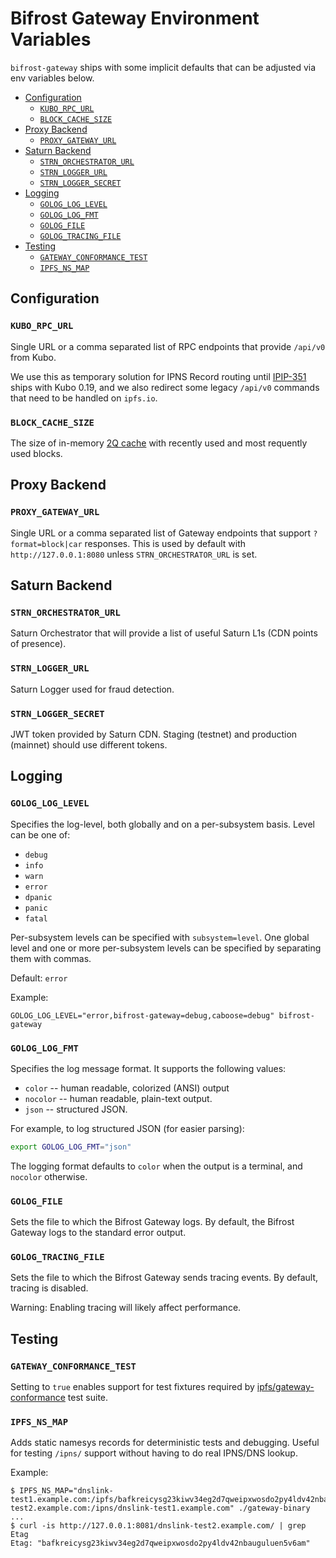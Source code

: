 # Bifrost Gateway Environment Variables

`bifrost-gateway` ships with some implicit defaults that can be adjusted via env variables below.

- [Configuration](#configuration)
  - [`KUBO_RPC_URL`](#kubo_rpc_url)
  - [`BLOCK_CACHE_SIZE`](#block_cache_size)
- [Proxy Backend](#proxy-backend)
  - [`PROXY_GATEWAY_URL`](#proxy_gateway_url)
- [Saturn Backend](#saturn-backend)
  - [`STRN_ORCHESTRATOR_URL`](#strn_orchestrator_url)
  - [`STRN_LOGGER_URL`](#strn_logger_url)
  - [`STRN_LOGGER_SECRET`](#strn_logger_secret)
- [Logging](#logging)
  - [`GOLOG_LOG_LEVEL`](#golog_log_level)
  - [`GOLOG_LOG_FMT`](#golog_log_fmt)
  - [`GOLOG_FILE`](#golog_file)
  - [`GOLOG_TRACING_FILE`](#golog_tracing_file)
- [Testing](#testing)
  - [`GATEWAY_CONFORMANCE_TEST`](#gateway_conformance_test)
  - [`IPFS_NS_MAP`](#ipfs_ns_map)

## Configuration


### `KUBO_RPC_URL`

Single URL or a comma separated list of RPC endpoints that provide `/api/v0` from Kubo.

We use this as temporary solution for IPNS Record routing until [IPIP-351](https://github.com/ipfs/specs/pull/351) ships with Kubo 0.19,
and we also redirect some legacy `/api/v0` commands that need to be handled on `ipfs.io`.

### `BLOCK_CACHE_SIZE`

The size of in-memory [2Q cache](https://pkg.go.dev/github.com/hashicorp/golang-lru/v2#TwoQueueCache) with recently used and most requently used blocks.

## Proxy Backend

### `PROXY_GATEWAY_URL`

Single URL or a comma separated list of Gateway endpoints that support `?format=block|car`
responses. This is used by default with `http://127.0.0.1:8080` unless `STRN_ORCHESTRATOR_URL`
is set.

## Saturn Backend

### `STRN_ORCHESTRATOR_URL`

Saturn Orchestrator that will provide a list of  useful Saturn L1s (CDN points of presence).

### `STRN_LOGGER_URL`

Saturn Logger used for fraud detection.

### `STRN_LOGGER_SECRET`

JWT token provided by Saturn CDN. Staging (testnet) and production (mainnet)
should use different tokens.

## Logging

### `GOLOG_LOG_LEVEL`

Specifies the log-level, both globally and on a per-subsystem basis. Level can
be one of:

* `debug`
* `info`
* `warn`
* `error`
* `dpanic`
* `panic`
* `fatal`

Per-subsystem levels can be specified with `subsystem=level`.  One global level
and one or more per-subsystem levels can be specified by separating them with
commas.

Default: `error`

Example:

```console
GOLOG_LOG_LEVEL="error,bifrost-gateway=debug,caboose=debug" bifrost-gateway
```

### `GOLOG_LOG_FMT`

Specifies the log message format.  It supports the following values:

- `color` -- human readable, colorized (ANSI) output
- `nocolor` -- human readable, plain-text output.
- `json` -- structured JSON.

For example, to log structured JSON (for easier parsing):

```bash
export GOLOG_LOG_FMT="json"
```
The logging format defaults to `color` when the output is a terminal, and
`nocolor` otherwise.

### `GOLOG_FILE`

Sets the file to which the Bifrost Gateway logs. By default, the Bifrost Gateway
logs to the standard error output.

### `GOLOG_TRACING_FILE`

Sets the file to which the Bifrost Gateway sends tracing events. By default,
tracing is disabled.

Warning: Enabling tracing will likely affect performance.


## Testing

### `GATEWAY_CONFORMANCE_TEST`

Setting to `true` enables support for test fixtures required by [ipfs/gateway-conformance](https://github.com/ipfs/gateway-conformance) test suite.

### `IPFS_NS_MAP`

Adds static namesys records for deterministic tests and debugging.
Useful for testing `/ipns/` support without having to do real IPNS/DNS lookup.

Example:

```console
$ IPFS_NS_MAP="dnslink-test1.example.com:/ipfs/bafkreicysg23kiwv34eg2d7qweipxwosdo2py4ldv42nbauguluen5v6am,dnslink-test2.example.com:/ipns/dnslink-test1.example.com" ./gateway-binary
...
$ curl -is http://127.0.0.1:8081/dnslink-test2.example.com/ | grep Etag
Etag: "bafkreicysg23kiwv34eg2d7qweipxwosdo2py4ldv42nbauguluen5v6am"
```
